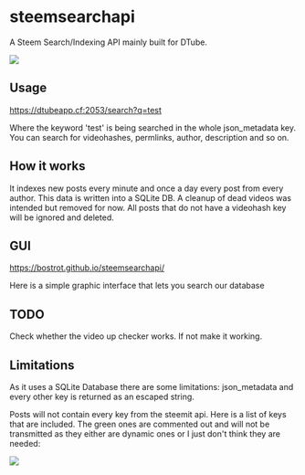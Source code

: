 # steemsearchapi
A Steem Search/Indexing API mainly built for DTube.

<img src="https://i.imgur.com/NnjDNRm.png"></img>

## Usage
https://dtubeapp.cf:2053/search?q=test

Where the keyword 'test' is being searched in the whole json_metadata key. You can search for videohashes, permlinks, author, description and so on.

## How it works
It indexes new posts every minute and once a day every post from every author. This data is written into a SQLite DB. A cleanup of dead videos was intended but removed for now. All posts that do not have a videohash key will be ignored and deleted.

## GUI
https://bostrot.github.io/steemsearchapi/

Here is a simple graphic interface that lets you search our database

## TODO
Check whether the video up checker works. If not make it working.

## Limitations
As it uses a SQLite Database there are some limitations: json_metadata and every other key is returned as an escaped string.

Posts will not contain every key from the steemit api. Here is a list of keys that are included. The green ones are commented out and will not be transmitted as they either are dynamic ones or I just don't think they are needed:

<img src="https://i.imgur.com/ninmk7t.png"></img>
